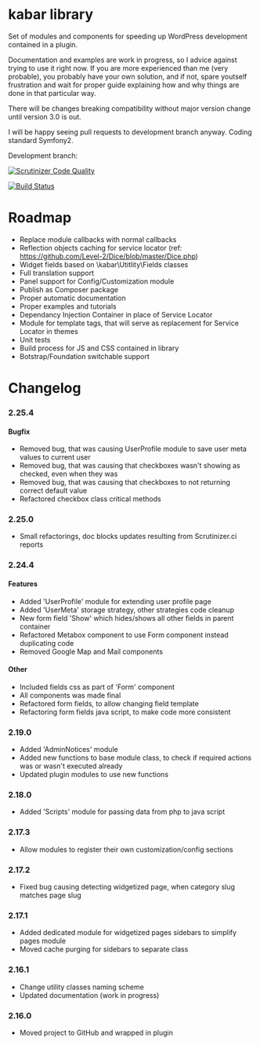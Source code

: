 # kabar library

Set of modules and components for speeding up WordPress development contained in a plugin.

Documentation and examples are work in progress, so I advice against trying to use it right now. If you are more experienced than me (very probable), you probably have your own solution, and if not, spare youtself frustration and wait for proper guide explaining how and why things are done in that particular way.

There will be changes breaking compatibility without major version change until version 3.0 is out.

I will be happy seeing pull requests to development branch anyway. Coding standard Symfony2.

Development branch:

[![Scrutinizer Code Quality](https://scrutinizer-ci.com/g/gniewomir/kabar/badges/quality-score.png?b=develop)](https://scrutinizer-ci.com/g/gniewomir/kabar/?branch=develop)

[![Build Status](https://scrutinizer-ci.com/g/gniewomir/kabar/badges/build.png?b=develop)](https://scrutinizer-ci.com/g/gniewomir/kabar/build-status/develop)

# Roadmap
* Replace module callbacks with normal callbacks
* Reflection objects caching for service locator (ref: https://github.com/Level-2/Dice/blob/master/Dice.php)
* Widget fields based on \kabar\Utitlity\Fields classes
* Full translation support
* Panel support for Config/Customization module
* Publish as Composer package
* Proper automatic documentation
* Proper examples and tutorials
* Dependancy Injection Container in place of Service Locator
* Module for template tags, that will serve as replacement for Service Locator in themes
* Unit tests
* Build process for JS and CSS contained in library
* Botstrap/Foundation switchable support

# Changelog

### 2.25.4

#### Bugfix
* Removed bug, that was causing UserProfile module to save user meta values to current user
* Removed bug, that was causing that checkboxes wasn't showing as checked, even when they was
* Removed bug, that was causing that checkboxes to not returning correct default value
* Refactored checkbox class critical methods

### 2.25.0
* Small refactorings, doc blocks updates resulting from Scrutinizer.ci reports

### 2.24.4

#### Features
* Added 'UserProfile' module for extending user profile page
* Added 'UserMeta' storage strategy, other strategies code cleanup
* New form field 'Show' which hides/shows all other fields in parent container
* Refactored Metabox component to use Form component instead duplicating code
* Removed Google Map and Mail components

#### Other
* Included fields css as part of 'Form' component
* All components was made final
* Refactored form fields, to allow changing field template
* Refactoring form fields java script, to make code more consistent

### 2.19.0
* Added 'AdminNotices' module
* Added new functions to base module class, to check if required actions was or wasn't executed already
* Updated plugin modules to use new functions

### 2.18.0
* Added 'Scripts' module for passing data from php to java script

### 2.17.3
* Allow modules to register their own customization/config sections

### 2.17.2
* Fixed bug causing detecting widgetized page, when category slug matches page slug

### 2.17.1
* Added dedicated module for widgetized pages sidebars to simplify pages module
* Moved cache purging for sidebars to separate class

### 2.16.1
* Change utility classes naming scheme
* Updated documentation (work in progress)

### 2.16.0
* Moved project to GitHub and wrapped in plugin